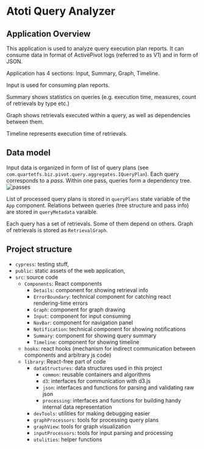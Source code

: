 # Atoti Query Analyzer

## Application Overview

This application is used to analyze query execution plan reports. It can consume data in format of ActivePivot logs (referred to as V1) and in form of JSON.

Application has 4 sections: Input, Summary, Graph, Timeline.

Input is used for consuming plan reports.

Summary shows statistics on queries (e.g. execution time, measures, count of retrievals by type etc.)

Graph shows retrievals executed within a query, as well as dependencies between them.

Timeline represents execution time of retrievals.

## Data model

Input data is organized in form of list of query plans (see `com.quartetfs.biz.pivot.query.aggregates.IQueryPlan`). Each query corresponds to a _pass_. Within one pass, queries form a dependency tree.
![passes](https://user-images.githubusercontent.com/1702694/206495787-7cdb94cf-ba6c-4c85-8de1-413499411451.svg)

List of processed query plans is stored in `queryPlans` state variable of the `App` component.
Relations between queries (tree structure and pass info) are stored in `queryMetadata` varaible.

Each query has a set of retrievals. Some of them depend on others. Graph of retrievals is stored as `RetrievalGraph`.

<!-- include __api_link__.md -->

## Project structure

* `cypress`: testing stuff,
* `public`: static assets of the web application,
* `src`: source code
    * `Components`: React components
        * `Details`: component for showing retrieval info
        * `ErrorBoundary`: technical component for catching react rendering-time errors
        * `Graph`: component for graph drawing
        * `Input`: component for input consuming
        * `NavBar`: component for navigation panel
        * `Notification`: technical component for showing notifications
        * `Summary`: component for showing query summary
        * `Timeline`: component for showing timeline
    * `hooks`: react hooks (mechanism for indirect communication between components and arbitrary js code)
    * `library`: React-free part of code
        * `dataStructures`: data structures used in this project
            * `common`: reusable containers and algorithms
            * `d3`: interfaces for communication with d3.js
            * `json`: interfaces and functions for parsing and validating raw json
            * `processing`: interfaces and functions for building handy internal data representation
        * `devTools`: utilities for making debugging easier
        * `graphProcessors`: tools for processing query plans
        * `graphView`: tools for graph visualization
        * `inputProcessors`: tools for input parsing and processing
        * `utulities`: helper functions
